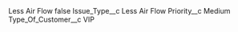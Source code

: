 <?xml version="1.0" encoding="UTF-8"?>
<CustomMetadata xmlns="http://soap.sforce.com/2006/04/metadata" xmlns:xsi="http://www.w3.org/2001/XMLSchema-instance" xmlns:xsd="http://www.w3.org/2001/XMLSchema">
    <label>Less Air Flow</label>
    <protected>false</protected>
    <values>
        <field>Issue_Type__c</field>
        <value xsi:type="xsd:string">Less Air Flow</value>
    </values>
    <values>
        <field>Priority__c</field>
        <value xsi:type="xsd:string">Medium</value>
    </values>
    <values>
        <field>Type_Of_Customer__c</field>
        <value xsi:type="xsd:string">VIP</value>
    </values>
</CustomMetadata>
